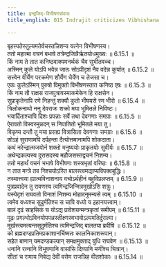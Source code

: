 ```yaml
---
title: इन्द्रजिद्-विभीषणसंवादः
title_english: 015 Indrajit criticizes Vibhishana

---
```

<div class="audioEmbed"  caption="श्रीराम-हरिसीताराममूर्ति-घनपाठिभ्यां वचनम्" src="https://archive.org/download/Ramayana-recitation-Sriram-harisItArAmamUrti-Ghanapaati-v2/Kanda_6/Kanda_6_YK-015-Indrajit_criticizes_Vibhishana.mp3"></div>

बृहस्पतेस्तुल्यमतेर्वचस्तन्निशम्य यत्नेन विभीषणस्य।  
ततो महात्मा वचनं बभाषे तत्रेन्द्रजिन्नैर्ऋतयोधमुख्यः ॥ 6.15.1 ॥   
किं नाम ते तात कनिष्ठवाक्यमनर्थकं चैव सुभीतवच्च।  
अस्मिन् कुले योऽपि भवेन्न जातः सोऽपीदृशं नैव वदेन्न कुर्यात् ॥ 6.15.2 ॥   
सत्त्वेन वीर्येण परक्रमेण शौर्येण धैर्येण च तेजसा च।  
एकः कुलेऽस्मिन् पुरुषो विमुक्तो विभीषणस्तात कनिष्ठ एषः ॥ 6.15.3 ॥   
किं नाम तौ राक्षस राजपुत्रावस्माकमेकेन हि राक्षसेन।  
सुप्राकृतेनापि रणे निहन्तुं शक्यौ कुतो भीषयसे स्म भीरो ॥ 6.15.4 ॥   
त्रिलोकनाथो ननु देवराजः शक्रो मया भूमितले निविष्टः।  
भयार्दिताश्चापि दिशः प्रपन्नाः सर्वे तथा देवगणाः समग्राः ॥ 6.15.5 ॥   
ऐरावतो विस्वरमुन्नदन् स निपातितो भूमितले मया तु।  
विकृष्य दन्तौ तु मया प्रसह्य वित्रासिता देवगणाः समग्राः ॥ 6.15.6 ॥   
सोऽहं सुराणामपि दर्पहन्ता दैत्योत्तमानामपि शोकदाता।  
कथं नरेन्द्रात्मजयोर्न शक्तो मनुष्ययोः प्राकृतयोः सुवीर्यः ॥ 6.15.7 ॥   
अथेन्द्रकल्पस्य दुरासदस्य महौजसस्तद्वचनं निशम्य।  
ततो महार्थं वचनं भभाषे विभीषणः शस्त्रभृतां वरिष्ठः ॥ 6.15.8 ॥   
न तात मन्त्रे तव निश्चयोऽस्ति बालस्त्वमद्याप्यविपक्वबुद्धिः।  
तस्मात्त्वया ह्यात्मविनाशनाय वचोऽर्थहीनं बहुविप्रलप्तम् ॥ 6.15.9 ॥   
पुत्रप्रवादेन तु रावणस्य त्वमिन्द्रजिन्मित्रमुखोऽसि शत्रुः।  
यस्येदृशं राघवतो विनाशं निशम्य मोहादनुमन्यसे त्वम् ॥ 6.15.10 ॥   
त्वमेव वध्यश्च सुदुर्मतिश्च स चापि वध्यो य इहानयत्त्वाम्।  
बालं दृढं साहसिकं च योऽद्य प्रावेशयन्मन्त्रकृतां समीपम् ॥ 6.15.11 ॥   
मूढः प्रगल्भोऽविनयोपपन्नस्तीक्ष्णस्वभावोऽल्पमतिर्दुरात्मा।  
मूर्खस्त्वमत्यन्तसुदुर्मतिश्च त्वमिन्द्रजिद् बालतया ब्रवीषि ॥ 6.15.12 ॥   
को ब्रह्मदण्डप्रतिमप्रकाशानर्चिष्मतः कालनिकाशरूपान्।  
सहेत बाणान् यमदण्डकल्पान् समक्षमुक्ताद् युधि राघवेण ॥ 6.15.13 ॥   
धनानि रत्नानि विभूषणानि वासांसि दिव्यानि मणींश्च चित्रान्।  
सीतां च रामाय निवेद्य देवीं वसेम राजन्निह वीतशोकाः ॥ 6.15.14 ॥   